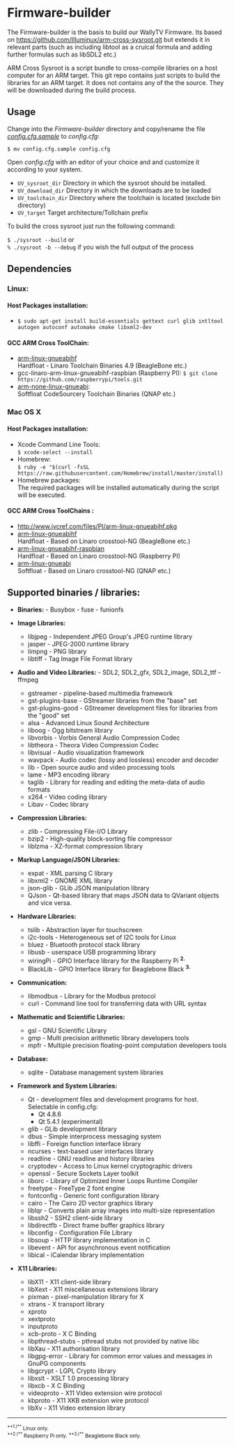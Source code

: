 # Firmware-builder

The Firmware-builder is the basis to build our WallyTV Firmware. Its based on https://github.com/Illuminux/arm-cross-sysroot.git but extends it in relevant parts (such as including libtool as a cruical formula and adding further formulas such as libSDL2 etc.)

ARM Cross Sysroot is a script bundle to cross-compile libraries on a host computer for an ARM target. This git repo contains just scripts to build the libraries for an ARM target. It does not contains any of the the source. They will be downloaded during the build process.

## Usage

Change into the *Firmware-builder* directory and copy/rename the file *[config.cfg.sample](config.cfg.sample)* to *config.cfg*:

`$ mv config.cfg.sample config.cfg`

Open *config.cfg* with an editor of your choice and and customize it according to your system.

- `UV_sysroot_dir` Directory in which the sysroot should be installed.
- `UV_download_dir` Directory in which the downloads are to be loaded
- `UV_toolchain_dir` Directory where the toolchain is located (exclude bin directory)
- `UV_target` Target architecture/Tollchain prefix  

To build the cross sysroot just run the following command:

`$ ./sysroot --build` or<br>
`% ./sysroot -b --debug` if you wish the full output of the process

## Dependencies

### Linux:

#### Host Packages installation:

- `$ sudo apt-get install build-essentials gettext curl glib intltool autogen autoconf automake cmake libxml2-dev`

#### GCC ARM Cross ToolChain:

- [arm-linux-gnueabihf](http://releases.linaro.org/14.07/components/toolchain/binaries/gcc-linaro-arm-linux-gnueabihf-4.9-2014.07_linux.tar.bz2)<br>Hardfloat - Linaro Toolchain Binaries 4.9 (BeagleBone etc.)
- gcc-linaro-arm-linux-gnueabihf-raspbian (Raspberry PI): `$ git clone https://github.com/raspberrypi/tools.git`
- [arm-none-linux-gnueabi](https://sourcery.mentor.com/GNUToolchain/package12813/public/arm-none-linux-gnueabi/arm-2014.05-29-arm-none-linux-gnueabi-i686-pc-linux-gnu.tar.bz2):<br>Softfloat CodeSourcery Toolchain Binaries (QNAP etc.)
	
### Mac OS X

#### Host Packages installation:

- Xcode Command Line Tools:<br>`$ xcode-select --install`
- Homebrew:<br>`$ ruby -e "$(curl -fsSL https://raw.githubusercontent.com/Homebrew/install/master/install)`
- Homebrew packages:<br>The required packages will be installed automatically during the script will be executed.

#### GCC ARM Cross ToolChains :

- http://www.jvcref.com/files/PI/arm-linux-gnueabihf.pkg
- [arm-linux-gnueabihf](http://www.welzels.de/blog/download/gcc-linaro-arm-linux-gnueabihf-2014.05_mac.zip)<br>Hardfloat - Based on Linaro crosstool-NG (BeagleBone etc.)
- [arm-linux-gnueabihf-raspbian](http://www.welzels.de/blog/download/gcc-linaro-arm-linux-gnueabihf-raspbian-2014.05_mac.zip)<br> Hardfloat - Based on Linaro crosstool-NG (Raspberry PI)
- [arm-linux-gnueabi](http://www.welzels.de/blog/download/linaro-arm-linux-gnueabi-1.13.1-4.8-2014.04-mac.zip)<br>Softfloat - Based on Linaro crosstool-NG (QNAP etc.)

## Supported binaries / libraries:

- **Binaries:**
        - Busybox
        - fuse
        - funionfs

- **Image Libraries:**
	- libjpeg - Independent JPEG Group's JPEG runtime library 
	- jasper - JPEG-2000 runtime library
	- limpng - PNG library
	- libtiff - Tag Image File Format library

- **Audio and Video Libraries:**
        - SDL2, SDL2_gfx, SDL2_image, SDL2_ttf
        - ffmpeg
	- gstreamer - pipeline-based multimedia framework 
	- gst-plugins-base - GStreamer libraries from the "base" set 
	- gst-plugins-good - GStreamer development files for libraries from the "good" set 
	- alsa - Advanced Linux Sound Architecture
	- liboog - Ogg bitstream library
	- libvorbis - Vorbis General Audio Compression Codec 
	- libtheora - Theora Video Compression Codec
	- libvisual - Audio visualization framework
	- wavpack - Audio codec (lossy and lossless) encoder and decoder 
	- lib - Open source audio and video processing tools
	- lame - MP3 encoding library
	- taglib - Library for reading and editing the meta-data of audio formats
	- x264 - Video coding library
	- Libav - Codec library

- **Compression Libraries:**
	- zlib - Compressing File-I/O Library
	- bzip2 - High-quality block-sorting file compressor
	- liblzma - XZ-format compression library

- **Markup Language/JSON Libraries:**
	- expat - XML parsing C library
	- libxml2 - GNOME XML library
	- json-glib - GLib JSON manipulation library
	- QJson - Qt-based library that maps JSON data to QVariant objects and vice versa.

- **Hardware Libraries:**
	- tslib - Abstraction layer for touchscreen
	- i2c-tools - Heterogeneous set of I2C tools for Linux
	- bluez - Bluetooth protocol stack library
	- libusb - userspace USB programming library
	- wiringPi - GPIO Interface library for the Raspberry Pi <sup>**2.**</sup>
	- BlackLib - GPIO Interface library for Beaglebone Black <sup>**3.**</sup> 

- **Communication:**
	- libmodbus - Library for the Modbus protocol
	- curl - Command line tool for transferring data with URL syntax

- **Mathematic and Scientific Libraries:**
	- gsl - GNU Scientific Library
	- gmp - Multi precision arithmetic library developers tools
	- mpfr - Multiple precision floating-point computation developers tools

- **Database:**
	- sqlite - Database management system libraries

- **Framework and System Libraries:**
	- Qt - development files and development programs for host. Selectable in config.cfg:
		- Qt 4.8.6 
		- Qt 5.4.1 (experimental)
	- glib - GLib development library
	- dbus - Simple interprocess messaging system
	- libffi - Foreign function interface library
	- ncurses - text-based user interfaces library
	- readline - GNU readline and history libraries
	- cryptodev - Access to Linux kernel cryptographic drivers
	- openssl - Secure Sockets Layer toolkit
	- liborc - Library of Optimized Inner Loops Runtime Compiler
	- freetype - FreeType 2 font engine
	- fontconfig - Generic font configuration library 
	- cairo - The Cairo 2D vector graphics library
	- liblqr - Converts plain array images into multi-size representation
	- libssh2 - SSH2 client-side library
	- libdirectfb - Direct frame buffer graphics library
	- libconfig - Configuration File Library
	- libsoup - HTTP library implementation in C
	- libevent - API for asynchronous event notification
	- libical - iCalendar library implementation

- **X11 Libraries:**
	- libX11 - X11 client-side library
	- libXext - X11 miscellaneous extensions library
	- pixman - pixel-manipulation library for X
	- xtrans - X transport library
	- xproto
	- xextproto
	- inputproto 
	- xcb-proto - X C Binding
	- libpthread-stubs - pthread stubs not provided by native libc
	- libXau - X11 authorisation library
	- libgpg-error - Library for common error values and messages in GnuPG components
	- libgcrypt - LGPL Crypto library
	- libxslt - XSLT 1.0 processing library
	- libxcb - X C Binding
	- videoproto - X11 Video extension wire protocol
	- kbproto - X11 XKB extension wire protocol
	- libXv - X11 Video extension library

<hr>
<small>
<sup>**1.)**</sup> Linux only.<br>
<sup>**2.)**</sup> Raspberry Pi only.
<sup>**3.)**</sup> Beaglebone Black only.
</small>

